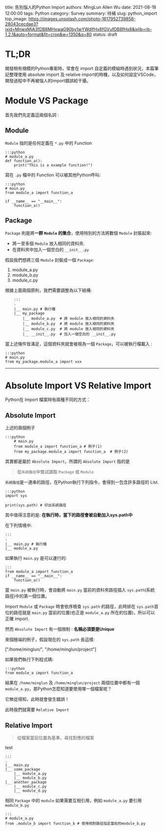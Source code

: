 title: 告別惱人的Python Import
authors: MingLun Allen Wu
date: 2021-08-18 12:00:00
tags: Python
category: Survey
summary: 待補
slug: python_import
top_image: https://images.unsplash.com/photo-1617952739858-28043cecdae3?ixid=MnwxMjA3fDB8MHxwaG90by1wYWdlfHx8fGVufDB8fHx8&ixlib=rb-1.2.1&auto=format&fit=crop&w=1350&q=80
status: draft

# TL;DR

開發稍有規模的Python專案時，常會在 import 自定義的模組時遇到狀況，本篇筆記整理使用 absolute import 及 relative import的時機，以及如何設定VSCode，開發過程中不再被惱人的import錯誤給干擾。

# Module VS Package

首先我們先定義這兩個名詞 : 

## Module

`Module` 指的是任何定義在 `*.py` 中的 Function

    :::python
    # module_a.py
    def function_a():
        print("This is a example function!")

寫在 `.py` 檔中的 Function 可以被其他Python呼叫:
    
    :::python
    # main.py
    from module_a import function_a

    if __name__ == "__main__":
        function_a()

## Package

`Package` 則是將**一群 `Module` 的集合**，使用特別的方法將數個 `Module` 封裝起來: 

+ 將一至多個 `Module` 放入相同的資料夾.
+ 在資料夾中加入一個空白的 `__init__.py`

假設我們想將三個 `Module` 封裝成一個 `Package`:

1. module_a.py
2. module_b.py
3. module_c.py

根據上面兩個原則，我們需要調整為以下結構:


        :::
        .
        |__ main.py # 執行檔
        |__ my_package
            |__ module_a.py  # 將 module 放入相同的資料夾
            |__ module_b.py  # 將 module 放入相同的資料夾
            |__ module_c.py  # 將 module 放入相同的資料夾
            |__ __init__.py  # 加入一個空白的 __init__.py


當上述條件皆滿足，這個資料夾就會被視為一個 `Package`，可以被執行檔載入 : 

    :::python
    # main.py
    from my_package.module_a import xxx

---

# Absolute Import VS Relative Import

Python在 Import 檔案時有兩種不同的方式：

## Absolute Import

上述的兩個例子

    :::python
        # main.py
        from module_a import function_a # 例子(1)
        from my_package.module_a import function_a  # 例子(2)

其實都是屬於 `Absolute Import`，所謂的 `Absolute Import` 指的是

> 從`系統路徑`中嘗試讀取 `Package` 或 `Module`

`系統路徑`是一連串的路徑，在Python執行下列指令，會得到一包含許多路徑的 List.


    :::python
    import sys
    
    print(sys.path) # 印出系統路徑


其中值得注意的是: **在執行時，當下的路徑會被自動加入sys.path中**

在下列情境中:

    :::
    .
    |__ main.py # 執行檔
    |__ module_a.py

如果執行 `main.py` 是可以運行的:

    :::
    from module_a import function_a
    if __name__ == "__main__":
        function_a()

當 `main.py` 被執行時，會自動將 `main.py` 當前的資料夾路徑插入 `sys.path`(系統路徑)中的第一個位置。 

Import `Module` 或 `Package` 時會依序檢查 `sys.path` 的路徑，此時排在 `sys.path`首位的路徑就是 `main.py` 當前的位置(也正是 `module_a.py` 所在的位置)，所以可以正確 import.

然而 `Absolute Import` 有一個限制 : **名稱必須要是Unique**

來個極端的例子，假設現在的 `sys.path` 長這樣:

["/home/minglun/", "/home/minglun/project"]

如果我們執行下列程式碼:

    :::python
    from module_a import function_a

結果在 `/home/minglun` 及 `/home/minglun/project` 兩個位置中都有一個 `module_a.py`，那Python怎麼知道要使用哪一個檔案呢？ 

它無從得知，此時就會發生錯誤！

此時我們就需要 `Relative Import`

## Relative Import

> 從檔案當前位置為基準，尋找對應的檔案

test

    :::
    .
    |__ main.py
    |__ some_package
        |__ module_a.py
        |__ module_b.py
    |__ another_package
        |__ module_c.py
        |__ module_d.py


相同 `Package` 中的 `module` 如果需要互相引用，例如 `module_a.py` 要引用 `module_b.py`

    :::
    # module_a.py
    from .module_b import function_b # 使用相對路徑指定當前的module_b.py


